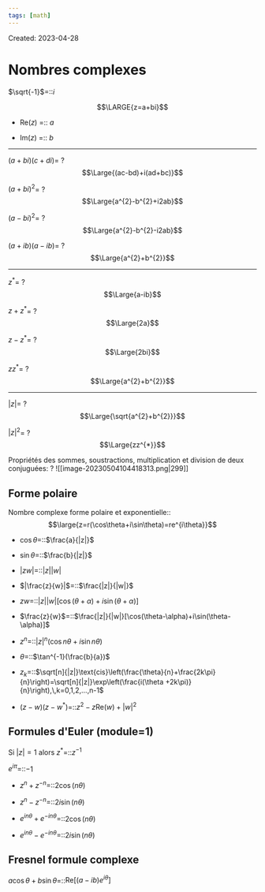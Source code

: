 ```yaml
---
tags: [math] 
---
```

Created: 2023-04-28

# Nombres complexes
$\sqrt{-1}$=::$i$
<!--SR:!2024-12-25,414,270-->

$$\LARGE{z=a+bi}$$
- Re($z$) =:: $a$
<!--SR:!2023-12-04,134,250-->
- Im($z$) =:: $b$
<!--SR:!2024-01-20,163,250-->

--- 
$(a+bi)(c+di)$=
?
$$\Large{(ac-bd)+i(ad+bc)}$$
<!--SR:!2024-02-15,136,230-->

$(a+bi)^{2}$=
?
$$\Large{a^{2}-b^{2}+i2ab}$$
<!--SR:!2023-11-22,75,230-->

$(a-bi)^{2}$=
?
$$\Large{a^{2}-b^{2}-i2ab}$$
<!--SR:!2024-02-05,131,230-->

$(a+ib)(a-ib)$=
?
$$\Large{a^{2}+b^{2}}$$
<!--SR:!2024-02-04,173,250-->

---

$z^{*}$=
?
$$\Large{a-ib}$$
<!--SR:!2023-12-23,146,250-->

$z+z^*$=
?
$$\Large{2a}$$
<!--SR:!2023-12-05,83,230-->

$z-z^{*}$=
?
$$\Large{2bi}$$
<!--SR:!2023-12-15,82,230-->

$zz^{*}$=
?
$$\Large{a^{2}+b^{2}}$$
<!--SR:!2023-11-28,32,210-->

---
$|z|$=
?
$$\Large{\sqrt{a^{2}+b^{2}}}$$
<!--SR:!2023-11-21,42,210-->

$|z|^{2}$=
?
$$\Large{zz^{*}}$$
<!--SR:!2023-11-23,59,190-->

Propriétés des sommes, soustractions, multiplication et division de deux conjuguées:
?
![[image-20230504104418313.png|299]]
<!--SR:!2024-02-08,172,250-->

## Forme polaire

Nombre complexe forme polaire et exponentielle::$$\large{z=r(\cos\theta+i\sin\theta)=re^{i\theta}}$$
<!--SR:!2023-12-13,31,141-->

- $\cos\theta$=::$\frac{a}{|z|}$
<!--SR:!2023-12-01,24,236-->
- $\sin\theta$=::$\frac{b}{|z|}$
<!--SR:!2023-12-22,37,236-->
- $|zw|$=::$|z||w|$
<!--SR:!2023-12-09,36,276-->
- $|\frac{z}{w}|$=::$\frac{|z|}{|w|}$
<!--SR:!2023-12-09,28,236-->
- $zw$=::$|z||w|[\cos(\theta+\alpha)+i\sin(\theta+\alpha)]$
<!--SR:!2023-11-19,12,216-->
- $\frac{z}{w}$=::$\frac{|z|}{|w|}[\cos(\theta-\alpha)+i\sin(\theta-\alpha)]$
<!--SR:!2023-12-23,37,236-->
- $z^{n}$=::$|z|^{n}(\cos n\theta+i\sin n\theta)$
<!--SR:!2023-12-05,25,216-->
- $\theta$=::$\tan^{-1}(\frac{b}{a})$
<!--SR:!2023-12-22,36,236-->
- $z_{k}$=::$\sqrt[n]{|z|}\text{cis}\left(\frac{\theta}{n}+\frac{2k\pi}{n}\right)=\sqrt[n]{|z|}\exp\left(\frac{i(\theta +2k\pi)}{n}\right),\,k=0,1,2,...,n-1$
<!--SR:!2023-12-06,21,196-->
- $(z-w)(z-w^{*})$=::$z^{2}-z\text{Re}(w)+|w|^{2}$
<!--SR:!2023-12-23,36,234-->

## Formules d'Euler (module=1)
Si $|z|=1$ alors $z^{*}$=::$z^{-1}$
<!--SR:!2023-12-02,24,234-->
$e^{i\pi}$=::$-1$
<!--SR:!2023-12-20,35,234-->

- $z^{n}+z^{-n}$=::$2\cos(n\theta)$
<!--SR:!2023-12-12,29,234-->
- $z^{n}-z^{-n}$=::$2i\sin(n\theta)$
<!--SR:!2023-12-20,34,234-->
- $e^{in\theta}+e^{-in\theta}$=::$2\cos(n\theta)$
<!--SR:!2023-12-22,35,234-->
- $e^{in\theta}-e^{-in\theta}$=::$2i\sin(n\theta)$
<!--SR:!2023-12-16,32,234-->


## Fresnel formule complexe
$a\cos\theta+b\sin\theta$=::$\text{Re}[(a-ib)e^{i\theta}]$
<!--SR:!2023-11-20,3,133-->

